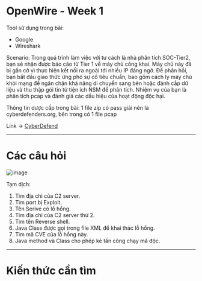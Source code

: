 # OpenWire - Week 1
Tool sử dụng trong bài:
* Google
* Wireshark

Scenario: Trong quá trình làm việc với tư cách là nhà phân tích SOC-Tier2, bạn sẽ nhận được báo cáo từ Tier 1 về máy chủ công khai. Máy chủ này đã bị gắn cờ vì thực hiện kết nối ra ngoài tới nhiều IP đáng ngờ. Để phản hồi, bạn bắt đầu giao thức ứng phó sự cố tiêu chuẩn, bao gồm cách ly máy chủ khỏi mạng để ngăn chặn khả năng di chuyển sang bên hoặc đánh cắp dữ liệu và thu thập gói tin từ tiện ích NSM để phân tích. Nhiệm vụ của bạn là phân tích pcap và đánh giá các dấu hiệu của hoạt động độc hại.

Thông tin dược cấp trong bài: 1 file zip có pass giải nén là cyberdefenders.org, bên trong có 1 file pcap

Link -> [CyberDefend](https://cyberdefenders.org/blueteam-ctf-challenges/openwire/)

----
# Các câu hỏi

![image](https://github.com/wdchocopie/CTF-learning/assets/81132394/7bade7fc-513e-4766-8f7e-c315f77c850c)

Tạm dịch:
1. Tìm địa chỉ của C2 server.
2. Tìm port bị Exploit.
3. Tên Serive có lỗ hổng.
4. Tỉm địa chỉ của C2 server thứ 2.
5. Tìm tên Reverse shell.
6. Java Class được gọi trong file XML để khai thác lỗ hổng.
7. Tìm mã CVE của lỗ hổng này.
8. Java method và Class cho phép kẻ tấn công chạy mã độc.

----
# Kiến thức cần tìm


